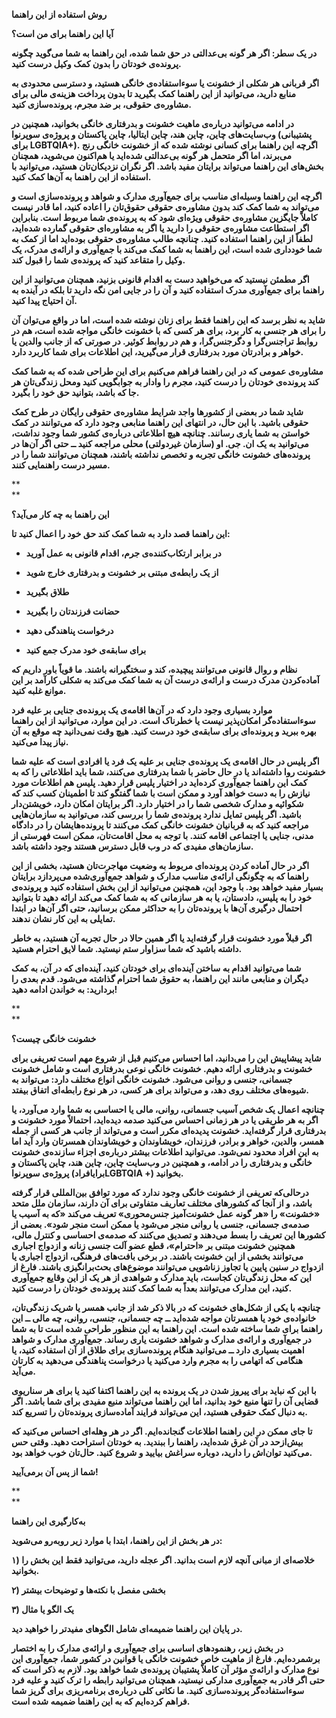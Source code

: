 **روش استفاده از این راهنما**

**آیا این راهنما برای من است؟**

**در یک سطر: اگر هر گونه بی‌عدالتی‌ در حق شما شده، این راهنما به شما می‌‌گوید چگونه پرونده‌ی خودتان را بدون کمک وکیل درست کنید.**

**اگر قربانی هر شکلی از خشونت یا سوء‌استفاده‌ی خانگی هستید، و دسترسی محدودی به منابع دارید، می‌توانید از این راهنما کمک بگیرید تا بدون پرداخت هزینه‌ی مالی برای مشاوره‌ی حقوقی، بر ضد مجرم، پرونده‌سازی کنید.**

**در ادامه می‌توانید درباره‌ی ماهیت خشونت و بدرفتاری خانگی بخوانید، همچنین در وب‌سایت‌های چاین، چاین هند، چاین ایتالیا، چاین پاکستان و پروژه‌ی سوپرنوا \(پشتیبانی برای LG‌BTQIA+\). اگرچه این راهنما برای کسانی نوشته شده که از خشونت خانگی رنج می‌برند، اما اگر متحمل هر گونه بی‌عدالتی شده‌اید یا هم‌اکنون می‌شوید، همچنان بخش‌های این راهنما می‌تواند برایتان مفید باشد. اگر نگران نزدیکان‌تان هستید، می‌توانید با استفاده از این را‌هنما به ‌آن‌ها کمک کنید.**

**اگرچه این راهنما وسیله‌ای مناسب برای جمع‌آوری مدارک و شواهد و پرونده‌سازی است و می‌تواند به شما کمک کند بدون مشاوره‌ی حقوقی حقوق‌تان را اعاده کنید، اما قادر نیست کاملاً جایگزین مشاوره‌ی حقوقی ویژه‌ای شود که به پرونده‌ی شما مربوط است. بنابراین اگر استطاعت مشاوره‌ی حقوقی را دارید یا اگر به مشاوره‌ای حقوقی گمارده شده‌اید، لطفاً از این راهنما استفاده کنید. چنانچه طالب مشاوره‌ی حقوقی بوده‌اید اما از کمک به شما خودداری شده است، این راهنما به شما کمک می‌کند با جمع‌آوری و ارائه‌ی مدرک، یک وکیل را متقاعد کنید که پرونده‌ی شما را قبول کند.**

**اگر مطمئن نیستید که می‌خواهید دست به اقدام قانونی بزنید، همچنان می‌توانید از این راهنما برای جمع‌آوری مدرک استفاده کنید و آن را در جایی امن نگه‌ دارید تا بلکه در آینده به آن احتیاج پیدا کنید.**

**شاید به نظر برسد که این راهنما فقط برای زنان نوشته شده است، اما در واقع می‌توان آن را برای هر جنسی به کار برد، برای هر کسی که با خشونت خانگی مواجه شده است، هم در روابط تراجنس‌گرا و دگرجنس‌گرا، و هم در روابط کوئیر. در صورتی که از جانب والدین یا خواهر و برادرتان مورد بدرفتاری قرار می‌گیرید، این اطلاعات برای شما کاربرد دارد.**

**مشاوره‌ی عمومی‌ که در این راهنما فراهم می‌کنیم برای این طراحی شده که به شما کمک کند پرونده‌ی خودتان را درست کنید، مجرم را وادار به جوابگویی کنید ومحل زندگی‌تان هر جا که باشد، بتوانید حق خود را بگیرد.**

**شاید شما در بعضی از کشورها واجد شرایط مشاوره‌ی حقوقی رایگان در طرح کمک حقوقی باشید. با این حال، در انتهای این راهنما منابعی وجود دارد که می‌توانند در کمک خواستن به شما یاری رسانند. چنانچه هیچ اطلاعاتی درباره‌‌ی کشور شما وجود نداشت، می‌توانید به یک ان. جی. او \(سازمان غیردولتی\)‌ محلی مراجعه کنید ــ حتی اگر آن‌ها در پرونده‌های خشونت خانگی تجربه و تخصص نداشته باشند، همچنان می‌توانند شما را در مسیر درست راهنمایی کنند.**

**  
**

**این راهنما به چه کار می‌آید؟**

**این راهنما قصد دارد به شما کمک کند حق خود را اعمال کنید تا:**

* **در برابر ارتکاب‌کننده‌ی جرم، اقدام قانونی به عمل آورید**

* **از یک رابطه‌ی مبتنی بر خشونت و بدرفتاری خارج شوید**

* **طلاق بگیرید**

* **حضانت فرزندتان را بگیرید**

* **درخواست پناهندگی دهید**

* **برای سابقه‌ی خود مدرک جمع کنید**

**نظام‌ و روال‌ قانونی می‌توانند پیچیده، کند و سختگیرانه باشند. ما قویاً باور داریم که آماده‌کردن مدرک درست و ارائه‌ی درست آن به شما کمک می‌کند به شکلی کارآمد بر این موانع غلبه کنید.**

**موارد بسیاری وجود دارد که در آن‌ها اقامه‌ی یک پرونده‌ی جنایی بر علیه فرد سوء‌استفاده‌گر امکان‌پذیر نیست یا خطرناک است. در این موارد، می‌توانید از این راهنما بهره ببرید و پرونده‌ای برای سابقه‌ی خود درست کنید. هیچ وقت نمی‌دانید چه موقع به آن نیاز پیدا می‌کنید.**

**اگر پلیس در حال اقامه‌ی یک پرونده‌ی جنایی بر علیه یک فرد یا افرادی است که علیه شما خشونت روا داشته‌اند یا در حال حاضر با شما بدرفتاری می‌کنند، شما باید اطلاعاتی را که به کمک این راهنما جمع‌آوری کرده‌اید در اختیار پلیس قرار دهید. پلیس هم اطلاعات مورد نیازش را به دست خواهد آورد و ممکن است با شما گفتگو کند تا اطمینان کسب کند که شکوائیه و مدارک شخصی شما را در اختیار دارد. اگر برایتان امکان دارد، خویشتن‌دار باشید. اگر پلیس تمایل ندارد پرونده‌ی شما را بررسی کند، می‌توانید به سازمان‌هایی مراجعه کنید که به قربانیان خشونت خانگی کمک می‌کنند تا پرونده‌هایشان را در دادگاه مدنی، جنایی یا اجتماعی اقامه کنند. با توجه به محل اقامت‌تان، ممکن است فهرستی از سازمان‌های مفیدی که در وب قابل دسترس هستند وجود داشته باشد.**

**اگر در حال آماده کردن پرونده‌ای مربوط به وضعیت مهاجرت‌تان هستید، بخشی از این راهنما که به چگونگی ارائه‌ی مناسب مدارک و شواهد جمع‌‌آوری‌شده می‌پردازد برایتان بسیار مفید خواهد بود. با وجود این، همچنین می‌توانید از این بخش استفاده کنید و پرونده‌ی خود را به پلیس، دادستان، یا به هر سازمانی که به شما کمک می‌کند ارائه دهید تا بتوانید احتمال‌ درگیری آن‌ها با پرونده‌تان را به حداکثر ممکن برسانید، حتی اگر آن‌ها در ابتدا تمایلی به این کار نشان ندهند.**

**اگر قبلاً مورد خشونت قرار گرفته‌اید یا اگر همین حالا در حال تجربه آن هستید، به خاطر داشته باشید که شما سزاوار ستم‌ نیستید. شما لایق احترام هستید.**

**شما می‌توانید اقدام به ساختن آینده‌ای برای خودتان کنید، آینده‌ای که در آن، به کمک دیگران و منابعی مانند این راهنما، به حقوق شما احترام گذاشته می‌شود. قدم بعدی را بردارید: به خواندن ادامه دهید!**

**  
**

**خشونت خانگی چیست؟**

**شاید پیشاپیش این را می‌دانید، اما احساس می‌کنیم قبل از شروع مهم است تعریفی برای خشونت و بدرفتاری ارائه دهیم. خشونت خانگی نوعی بدرفتاری است و شامل خشونت جسمانی، جنسی و روانی می‌شود. خشونت خانگی انواع مختلف دارد: می‌تواند به شیوه‌های مختلف روی دهد، و می‌تواند برای هر کسی، در هر نوع رابطه‌ای اتفاق بیفتد.**

**چنانچه اعمال یک شخص آسیب جسمانی، روانی، مالی یا احساسی به شما وارد می‌آورد، یا اگر به هر طریقی یا در هر زمانی احساس می‌کنید صدمه‌ دیده‌اید، احتمالاً مورد خشونت و بدرفتاری قرار گرفته‌اید. خشونت پدیده‌ای مکرر است و می‌تواند از جانب هر کسی از جمله همسر، والدین‌، خواهر و برادر، فرزندان‌، خویشاوندان‌ و خویشاوندان همسرتان وارد آید اما به این افراد محدود نمی‌شود. می‌توانید اطلاعات بیشتر درباره‌ی اجزاء سازنده‌ی خشونت خانگی و بدرفتاری را در ادامه، و همچنین در وب‌سایت چاین، چاین هند، چاین پاکستان و پروژه‌ی سوپرنوا \(برایافرادLGBTQIA +\) بخوانید.**

**درحالی‌که تعریفی از خشونت خانگی وجود ندارد که مورد توافق بین‌المللی قرار گرفته باشد، و از آنجا که کشورهای مختلف تعاریف متفاوتی برای آن دارند، سازمان ملل متحد «خشونت» را «هر گونه عمل خشونت‌آمیز جنس‌محوری» تعریف می‌کند «که به آسیب یا صدمه‌ی جسمانی، جنسی یا روانی منجر می‌شود یا ممکن است منجر شود». بعضی از کشورها این تعریف را بسط می‌دهند و تصدیق می‌کنند که صدمه‌ی احساسی و کنترل مالی، همچنین خشونت مبتنی بر «احترام»، قطع عضو آلت جنسی زنانه و ازدواج اجباری می‌توانند بخشی از این خشونت باشند. در برخی بافت‌های فرهنگی، ازدواج اجباری یا ازدواج در سنین پایین یا تجاوز زناشویی می‌توانند موضوع‌های بحث‌برانگیزی باشند. فارغ از این ‌که محل زندگی‌تان کجاست، باید مدارک و شواهدی از هر یک از این وقایع‌ جمع‌آوری کنید، این مدارک می‌توانند بعداً به شما کمک کنند پرونده‌ی خودتان را درست کنید.**

**چنانچه با یکی از شکل‌های خشونت که در بالا ذکر شد از جانب همسر یا شریک زندگی‌تان، خانواده‌ی خود یا همسرتان مواجه شده‌اید ــ چه جسمانی، جنسی، روانی، چه مالی ــ این راهنما برای شما ساخته شده است. این راهنما به این منظور طراحی شده است تا به شما در جمع‌آوری و ارائه‌ی مدارک و شواهد خشونت یاری رساند. جمع‌آوری مدارک و شواهد اهمیت بسیاری دارد ــ می‌توانید هنگام پرونده‌سازی برای طلاق از آن استفاده کنید، یا هنگامی که اتهامی را به مجرم وارد می‌کنید یا درخواست پناهندگی می‌دهید به کارتان می‌آید.**

**با این که نباید برای پیروز شدن در یک پرونده به این راهنما اکتفا کنید یا برای هر سناریوی قضایی آن را تنها منبع خود بدانید، اما این راهنما می‌تواند منبع مفیدی برای شما باشد. اگر به دنبال کمک حقوقی هستید، این می‌تواند فرایند آماده‌سازی پرونده‌تان را تسریع کند.**

**تا جای ممکن در این راهنما اطلاعات گنجانده‌ایم. اگر در هر وهله‌ای احساس می‌کنید که بیش‌از‌حد در آن غرق شده‌اید، راهنما را ببندید. به خودتان استراحت دهید. وقتی حس می‌کنید توان‌اش را دارید، دوباره سراغش بیایید و شروع کنید. حال‌تان خوب خواهد بود.**

**شما از پس‌ آن برمی‌آیید!**

**  
**

**به‌کارگیری این راهنما**

**در هر بخش از این راهنما، ابتدا با موارد زیر روبه‌رو می‌شوید:**

**۱\) خلاصه‌ای از مبانی آنچه لازم است بدانید. اگر عجله دارید، می‌توانید فقط این بخش را بخوانید.**

**۲\) بخشی مفصل با نکته‌ها و توضیحات بیشتر**

**۳\) یک الگو یا مثال**

**در پایان این راهنما ضمیمه‌ای شامل الگوهای مفیدتر را خواهید دید.**

**در بخش زیر، رهنمودهای اساسی برای جمع‌آوری و ارائه‌ی مدارک را به اختصار برشمرده‌ایم. فارغ از ماهیت خاص خشونت خانگی یا قوانین در کشور شما، جمع‌آوری این نوع مدارک و ارائه‌ی مؤثر آن کاملاً پشتیبان پرونده‌ی شما خواهد بود. لازم به ذکر است که حتی اگر قادر به جمع‌آوری مدارکی نیستید، همچنان می‌توانید رابطه را ترک کنید و علیه فرد سوء‌استفاده‌گر پرونده‌سازی کنید. ما نکاتی کلی درباره‌ی برنامه‌ریزی برای گریز شما فراهم کرده‌ایم که به این راهنما ضمیمه شده است.**

  



